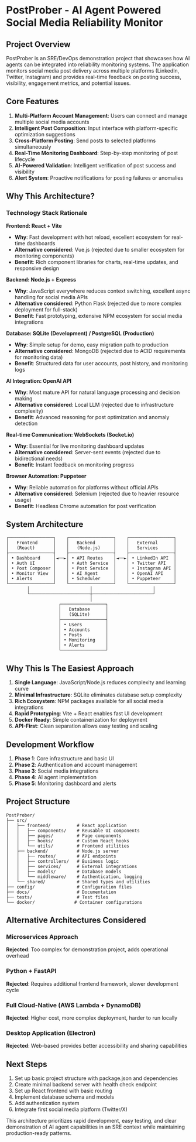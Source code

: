 # PostProber - AI Agent Powered Social Media Reliability Monitor

## Project Overview

PostProber is an SRE/DevOps demonstration project that showcases how AI agents can be integrated into reliability monitoring systems. The application monitors social media post delivery across multiple platforms (LinkedIn, Twitter, Instagram) and provides real-time feedback on posting success, visibility, engagement metrics, and potential issues.

## Core Features

1. **Multi-Platform Account Management**: Users can connect and manage multiple social media accounts
2. **Intelligent Post Composition**: Input interface with platform-specific optimization suggestions
3. **Cross-Platform Posting**: Send posts to selected platforms simultaneously
4. **Real-Time Monitoring Dashboard**: Step-by-step monitoring of post lifecycle
5. **AI-Powered Validation**: Intelligent verification of post success and visibility
6. **Alert System**: Proactive notifications for posting failures or anomalies

## Why This Architecture?

### Technology Stack Rationale

**Frontend: React + Vite**
- **Why**: Fast development with hot reload, excellent ecosystem for real-time dashboards
- **Alternative considered**: Vue.js (rejected due to smaller ecosystem for monitoring components)
- **Benefit**: Rich component libraries for charts, real-time updates, and responsive design

**Backend: Node.js + Express**
- **Why**: JavaScript everywhere reduces context switching, excellent async handling for social media APIs
- **Alternative considered**: Python Flask (rejected due to more complex deployment for full-stack)
- **Benefit**: Fast prototyping, extensive NPM ecosystem for social media integrations

**Database: SQLite (Development) / PostgreSQL (Production)**
- **Why**: Simple setup for demo, easy migration path to production
- **Alternative considered**: MongoDB (rejected due to ACID requirements for monitoring data)
- **Benefit**: Structured data for user accounts, post history, and monitoring logs

**AI Integration: OpenAI API**
- **Why**: Most mature API for natural language processing and decision making
- **Alternative considered**: Local LLM (rejected due to infrastructure complexity)
- **Benefit**: Advanced reasoning for post optimization and anomaly detection

**Real-time Communication: WebSockets (Socket.io)**
- **Why**: Essential for live monitoring dashboard updates
- **Alternative considered**: Server-sent events (rejected due to bidirectional needs)
- **Benefit**: Instant feedback on monitoring progress

**Browser Automation: Puppeteer**
- **Why**: Reliable automation for platforms without official APIs
- **Alternative considered**: Selenium (rejected due to heavier resource usage)
- **Benefit**: Headless Chrome automation for post verification

## System Architecture

```
┌─────────────────┐    ┌─────────────────┐    ┌─────────────────┐
│   Frontend      │    │   Backend       │    │   External      │
│   (React)       │    │   (Node.js)     │    │   Services      │
├─────────────────┤    ├─────────────────┤    ├─────────────────┤
│ • Dashboard     │◄──►│ • API Routes    │◄──►│ • LinkedIn API  │
│ • Auth UI       │    │ • Auth Service  │    │ • Twitter API   │
│ • Post Composer │    │ • Post Service  │    │ • Instagram API │
│ • Monitor View  │    │ • AI Agent      │    │ • OpenAI API    │
│ • Alerts        │    │ • Scheduler     │    │ • Puppeteer     │
└─────────────────┘    └─────────────────┘    └─────────────────┘
        │                       │                       │
        └───────────────────────┼───────────────────────┘
                                │
                    ┌─────────────────┐
                    │   Database      │
                    │   (SQLite)      │
                    ├─────────────────┤
                    │ • Users         │
                    │ • Accounts      │
                    │ • Posts         │
                    │ • Monitoring    │
                    │ • Alerts        │
                    └─────────────────┘
```

## Why This Is The Easiest Approach

1. **Single Language**: JavaScript/Node.js reduces complexity and learning curve
2. **Minimal Infrastructure**: SQLite eliminates database setup complexity
3. **Rich Ecosystem**: NPM packages available for all social media integrations
4. **Rapid Prototyping**: Vite + React enables fast UI development
5. **Docker Ready**: Simple containerization for deployment
6. **API-First**: Clean separation allows easy testing and scaling

## Development Workflow

1. **Phase 1**: Core infrastructure and basic UI
2. **Phase 2**: Authentication and account management
3. **Phase 3**: Social media integrations
4. **Phase 4**: AI agent implementation
5. **Phase 5**: Monitoring dashboard and alerts

## Project Structure

```
PostProber/
├── src/
│   ├── frontend/          # React application
│   │   ├── components/    # Reusable UI components
│   │   ├── pages/         # Page components
│   │   ├── hooks/         # Custom React hooks
│   │   └── utils/         # Frontend utilities
│   ├── backend/           # Node.js server
│   │   ├── routes/        # API endpoints
│   │   ├── controllers/   # Business logic
│   │   ├── services/      # External integrations
│   │   ├── models/        # Database models
│   │   └── middleware/    # Authentication, logging
│   └── shared/            # Shared types and utilities
├── config/                # Configuration files
├── docs/                  # Documentation
├── tests/                 # Test files
└── docker/               # Container configurations
```

## Alternative Architectures Considered

### Microservices Approach
**Rejected**: Too complex for demonstration project, adds operational overhead

### Python + FastAPI
**Rejected**: Requires additional frontend framework, slower development cycle

### Full Cloud-Native (AWS Lambda + DynamoDB)
**Rejected**: Higher cost, more complex deployment, harder to run locally

### Desktop Application (Electron)
**Rejected**: Web-based provides better accessibility and sharing capabilities

## Next Steps

1. Set up basic project structure with package.json and dependencies
2. Create minimal backend server with health check endpoint
3. Set up React frontend with basic routing
4. Implement database schema and models
5. Add authentication system
6. Integrate first social media platform (Twitter/X)

This architecture prioritizes rapid development, easy testing, and clear demonstration of AI agent capabilities in an SRE context while maintaining production-ready patterns.